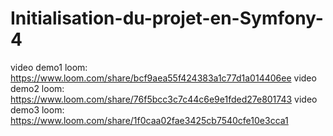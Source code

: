# Initialisation-du-projet-en-Symfony-4
video demo1 loom: https://www.loom.com/share/bcf9aea55f424383a1c77d1a014406ee
video demo2 loom: https://www.loom.com/share/76f5bcc3c7c44c6e9e1fded27e801743
video demo3 loom: https://www.loom.com/share/1f0caa02fae3425cb7540cfe10e3cca1
